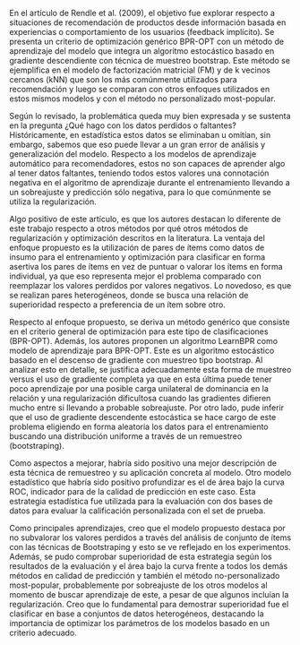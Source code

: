 En el artículo de Rendle et al. (2009), el objetivo fue explorar respecto a situaciones de recomendación de productos desde información basada en experiencias o comportamiento de los usuarios (feedback implícito). Se presenta un criterio de optimización genérico BPR-OPT con un método de aprendizaje del modelo que integra un algoritmo estocástico basado en gradiente descendiente con técnica de muestreo bootstrap. Este método se ejemplifica en el modelo de factorización matricial (FM) y de k vecinos cercanos (kNN) que son los más comúnmente utilizados para recomendación y luego se comparan con otros enfoques utilizados en estos mismos modelos y con el método no personalizado most-popular. 

Según lo revisado, la problemática queda muy bien expresada y se sustenta en la pregunta ¿Qué hago con los datos perdidos o faltantes? Históricamente, en estadística estos datos se eliminaban u omitían, sin embargo, sabemos que eso puede llevar a un gran error de análisis y generalización del modelo. Respecto a los modelos de aprendizaje automático para recomendadores, estos no son capaces de aprender algo al tener datos faltantes, teniendo todos estos valores una connotación negativa en el algoritmo de aprendizaje durante el entrenamiento llevando a un sobreajuste y predicción sólo negativa, para lo que comúnmente se utiliza la regularización.  

Algo positivo de este artículo, es que los autores destacan lo diferente de este trabajo respecto a otros métodos por qué otros métodos de regularización y optimización descritos en la literatura. La ventaja del enfoque propuesto es la utilización de pares de ítems como datos de insumo para el entrenamiento y optimización para clasificar en forma asertiva los pares de ítems en vez de puntuar o valorar los ítems en forma individual, ya que eso representa mejor el problema comparado con reemplazar los valores perdidos por valores negativos. Lo novedoso, es que se realizan pares heterogéneos, donde se busca una relación de superioridad respecto a preferencia de un ítem sobre otro. 

Respecto al enfoque propuesto, se deriva un método genérico que consiste en el criterio general de optimización para este tipo de clasificaciones (BPR-OPT). Además, los autores proponen un algoritmo LearnBPR como modelo de aprendizaje para BPR-OPT. Este es un algoritmo estocástico basado en el descenso de gradiente con muestreo tipo bootstrap. Al analizar esto en detalle, se justifica adecuadamente esta forma de muestreo versus el uso de gradiente completa ya que en esta última puede tener poco aprendizaje por una posible carga unilateral de dominancia en la relación y una regularización  dificultosa cuando las gradientes difieren mucho entre si llevando a probable sobreajuste. Por otro lado, pude inferir que el uso de gradiente descendente estocástica se hace cargo de este problema eligiendo en forma aleatoria los datos para el entrenamiento buscando una distribución uniforme a través de un remuestreo (bootstraping).

Como aspectos a mejorar, habría sido positivo una mejor descripción de esta técnica de remuestreo y su aplicación concreta al modelo. Otro modelo estadístico que habría sido positivo profundizar es el de área bajo la curva ROC, indicador para de la calidad de predicción en este caso. Esta estrategia estadística fue utilizada para la evaluación con dos bases de datos para evaluar la calificación personalizada con el set de prueba.

Como principales aprendizajes, creo que el modelo propuesto destaca por no subvalorar los valores perdidos a través del análisis de conjunto de ítems con las técnicas de Bootstraping y esto se ve reflejado en los experimentos. Además, se pudo comprobar superioridad de esta estrategia según los resultados de la evaluación y el área bajo la curva frente a todos los demás métodos en calidad de predicción y también el método no-personalizado most-popular, probablemente por sobreajuste de los otros modelos al momento de buscar aprendizaje de este, a pesar de que algunos incluían la regularización. Creo que lo fundamental para demostrar superioridad fue el clasificar en base a conjuntos de datos heterogéneos, destacando la importancia de optimizar los parámetros de los modelos basado en un criterio adecuado.  

